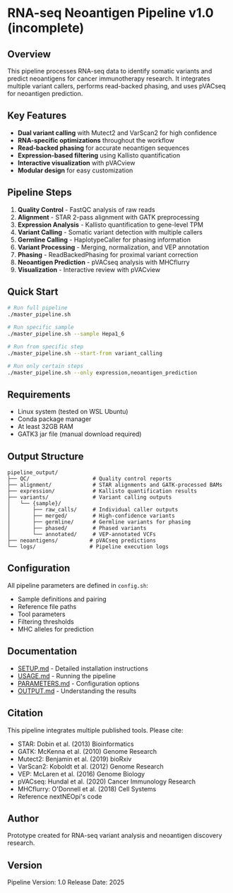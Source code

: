 # RNA-seq Neoantigen Pipeline v1.0 (incomplete)

## Overview

This pipeline processes RNA-seq data to identify somatic variants and predict neoantigens for cancer immunotherapy research. It integrates multiple variant callers, performs read-backed phasing, and uses pVACseq for neoantigen prediction.

## Key Features

- **Dual variant calling** with Mutect2 and VarScan2 for high confidence
- **RNA-specific optimizations** throughout the workflow
- **Read-backed phasing** for accurate neoantigen sequences
- **Expression-based filtering** using Kallisto quantification
- **Interactive visualization** with pVACview
- **Modular design** for easy customization

## Pipeline Steps

1. **Quality Control** - FastQC analysis of raw reads
2. **Alignment** - STAR 2-pass alignment with GATK preprocessing
3. **Expression Analysis** - Kallisto quantification to gene-level TPM
4. **Variant Calling** - Somatic variant detection with multiple callers
5. **Germline Calling** - HaplotypeCaller for phasing information
6. **Variant Processing** - Merging, normalization, and VEP annotation
7. **Phasing** - ReadBackedPhasing for proximal variant correction
8. **Neoantigen Prediction** - pVACseq analysis with MHCflurry
9. **Visualization** - Interactive review with pVACview

## Quick Start

```bash
# Run full pipeline
./master_pipeline.sh

# Run specific sample
./master_pipeline.sh --sample Hepa1_6

# Run from specific step
./master_pipeline.sh --start-from variant_calling

# Run only certain steps
./master_pipeline.sh --only expression,neoantigen_prediction
```

## Requirements

- Linux system (tested on WSL Ubuntu)
- Conda package manager
- At least 32GB RAM
- GATK3 jar file (manual download required)

## Output Structure

```
pipeline_output/
├── QC/                    # Quality control reports
├── alignment/             # STAR alignments and GATK-processed BAMs
├── expression/            # Kallisto quantification results
├── variants/              # Variant calling outputs
│   └── {sample}/
│       ├── raw_calls/     # Individual caller outputs
│       ├── merged/        # High-confidence variants
│       ├── germline/      # Germline variants for phasing
│       ├── phased/        # Phased variants
│       └── annotated/     # VEP-annotated VCFs
├── neoantigens/          # pVACseq predictions
└── logs/                 # Pipeline execution logs
```

## Configuration

All pipeline parameters are defined in `config.sh`:
- Sample definitions and pairing
- Reference file paths
- Tool parameters
- Filtering thresholds
- MHC alleles for prediction

## Documentation

- [SETUP.md](docs/setup.md) - Detailed installation instructions
- [USAGE.md](docs/usage.md) - Running the pipeline
- [PARAMETERS.md](docs/parameters.md) - Configuration options
- [OUTPUT.md](docs/output.md) - Understanding the results

## Citation

This pipeline integrates multiple published tools. Please cite:
- STAR: Dobin et al. (2013) Bioinformatics
- GATK: McKenna et al. (2010) Genome Research
- Mutect2: Benjamin et al. (2019) bioRxiv
- VarScan2: Koboldt et al. (2012) Genome Research
- VEP: McLaren et al. (2016) Genome Biology
- pVACseq: Hundal et al. (2020) Cancer Immunology Research
- MHCflurry: O'Donnell et al. (2018) Cell Systems
- Reference nextNEOpi's code

## Author

Prototype created for RNA-seq variant analysis and neoantigen discovery research.

## Version

Pipeline Version: 1.0
Release Date: 2025

